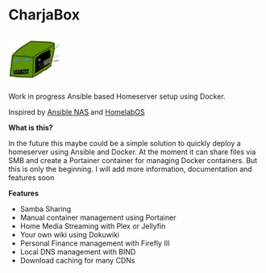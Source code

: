 # CharjaBox

<img src='img/mascot.png' alt='CharjaBox mascot' width="100"/>

Work in progress Ansible based Homeserver setup using Docker.

Inspired by [Ansible NAS](https://github.com/davestephens/ansible-nas) and [HomelabOS](https://gitlab.com/NickBusey/HomelabOS)

**What is this?**

In the future this maybe could be a simple solution to quickly deploy a homeserver using Ansible and Docker.
At the moment it can share files via SMB and create a Portainer container for managing Docker containers. But this is only the beginning.
I will add more information, documentation and features soon

**Features**

* Samba Sharing
* Manual container management using Portainer
* Home Media Streaming with Plex or Jellyfin
* Your own wiki using Dokuwiki
* Personal Finance management with Firefly III
* Local DNS management with BIND
* Download caching for many CDNs